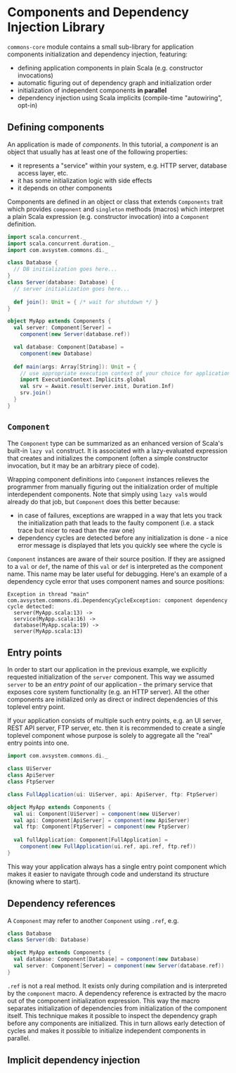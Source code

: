 # Components and Dependency Injection Library

`commons-core` module contains a small sub-library for application components initialization and dependency
injection, featuring:

* defining application components in plain Scala (e.g. constructor invocations)
* automatic figuring out of dependency graph and initialization order
* initialization of independent components **in parallel**
* dependency injection using Scala implicits (compile-time "autowiring", opt-in)

## Defining components

An application is made of _components_. In this tutorial, a _component_ is an object 
that usually has at least one of the following properties:

* it represents a "service" within your system, e.g. HTTP server, database access layer, etc.
* it has some initialization logic with side effects
* it depends on other components


Components are defined in an object or class that extends `Components` trait which provides `component`
and `singleton` methods (macros) which interpret a plain Scala expression (e.g. constructor invocation) into
a `Component` definition.

```scala
import scala.concurrent._
import scala.concurrent.duration._
import com.avsystem.commons.di._

class Database {
  // DB initialization goes here...
}
class Server(database: Database) {
  // server initialization goes here...
  
  def join(): Unit = { /* wait for shutdown */ }
}

object MyApp extends Components {
  val server: Component[Server] = 
    component(new Server(database.ref))

  val database: Component[Database] =
    component(new Database)
    
  def main(args: Array[String]): Unit = {
    // use appropriate execution context of your choice for application initialization
    import ExecutionContext.Implicits.global
    val srv = Await.result(server.init, Duration.Inf)
    srv.join()
  }
}
```

## `Component`

The `Component` type can be summarized as an enhanced version of Scala's built-in `lazy val` construct.
It is associated with a lazy-evaluated expression that creates and initializes the component (often a 
simple constructor invocation, but it may be an arbitrary piece of code). 

Wrapping component definitions into `Component` instances relieves the programmer from manually figuring out 
the initialization order of multiple interdependent components. Note that simply using `lazy val`s would already
do that job, but `Component` does this better because:

* in case of failures, exceptions are wrapped in a way that lets you track the initialization path that
  leads to the faulty component (i.e. a stack trace but nicer to read than the raw one)
* dependency cycles are detected before any initialization is done - a nice error message is displayed that lets
  you quickly see where the cycle is
  
`Component` instances are aware of their source position. If they are assigned to a `val` or `def`, the name of
this `val` or `def` is interpreted as the component name. This name may be later useful for debugging. 
Here's an example of a dependency cycle error that uses component names and source positions:

```
Exception in thread "main" com.avsystem.commons.di.DependencyCycleException: component dependency cycle detected:
  server(MyApp.scala:13) ->
  service(MyApp.scala:16) ->
  database(MyApp.scala:19) ->
  server(MyApp.scala:13)
```

## Entry points

In order to start our application in the previous example, we explicitly requested initialization of the 
`server` component. This way we assumed `server` to be an _entry point_ of our application - the primary 
service that exposes core system functionality (e.g. an HTTP server).
All the other components are initialized only as direct or indirect dependencies of this toplevel entry point.

If your application consists of multiple such entry points, e.g. an UI server, REST API server, FTP server, etc.
then it is recommended to create a single toplevel component whose purpose is solely to aggregate all the 
"real" entry points into one.

```scala
import com.avsystem.commons.di._

class UiServer
class ApiServer
class FtpServer

class FullApplication(ui: UiServer, api: ApiServer, ftp: FtpServer)

object MyApp extends Components {
  val ui: Component[UiServer] = component(new UiServer)
  val api: Component[ApiServer] = component(new ApiServer)
  val ftp: Component[FtpServer] = component(new FtpServer)
  
  val fullApplication: Component[FullApplication] =
    component(new FullApplication(ui.ref, api.ref, ftp.ref))
}
```

This way your application always has a single entry point component which makes it easier to navigate
through code and understand its structure (knowing where to start).

## Dependency references

A `Component` may refer to another `Component` using `.ref`, e.g.

```scala
class Database
class Server(db: Database)

object MyApp extends Components {
  val database: Component[Database] = component(new Database)
  val server: Component[Server] = component(new Server(database.ref))
}
```

`.ref` is not a real method. It exists only during compilation and is interpreted by the `component` macro.
A dependency reference is extracted by the macro out of the component initialization expression. This way
the macro separates initialization of dependencies from initialization of the component itself.
This technique makes it possible to inspect the dependency graph before any components are initialized.
This in turn allows early detection of cycles and makes it possible to initialize independent components
in parallel.

## Implicit dependency injection


